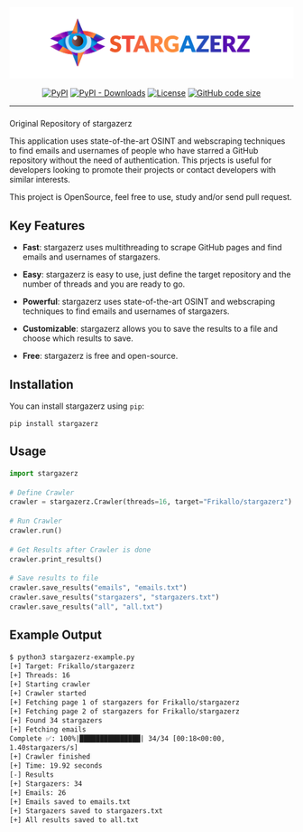 <div align="center">

[![](./stargazerz/Assets/banner.png)](https://github.com/Frikallo/stargazerz)

[![PyPI](https://img.shields.io/pypi/v/stargazerz.svg?color=orange)](https://pypi.org/project/stargazerz/)
[![PyPI - Downloads](https://img.shields.io/pypi/dd/stargazerz?color=orange)](https://pypi.org/project/stargazerz/) 
[![License](https://img.shields.io/github/license/frikallo/stargazerz?color=orange)](https://github.com/Frikallo/stargazerz/blob/main/LICENSE) 
[![GitHub code size](https://img.shields.io/github/languages/code-size/frikallo/stargazerz?color=orange)](https://github.com/Frikallo/stargazerz/tree/main/stargazerz)

</div>

---

###

Original Repository of stargazerz

This application uses state-of-the-art OSINT and webscraping techniques to find emails and usernames of people who have starred a GitHub repository without the need of authentication. This prjects is useful for developers looking to promote their projects or contact developers with similar interests.

This project is OpenSource, feel free to use, study and/or send pull request.

## Key Features

- **Fast**: stargazerz uses multithreading to scrape GitHub pages and find emails and usernames of stargazers.

- **Easy**: stargazerz is easy to use, just define the target repository and the number of threads and you are ready to go.

- **Powerful**: stargazerz uses state-of-the-art OSINT and webscraping techniques to find emails and usernames of stargazers.

- **Customizable**: stargazerz allows you to save the results to a file and choose which results to save.

- **Free**: stargazerz is free and open-source.

## Installation

You can install stargazerz using `pip`:

```shell
pip install stargazerz
```

## Usage
```python
import stargazerz

# Define Crawler
crawler = stargazerz.Crawler(threads=16, target="Frikallo/stargazerz")

# Run Crawler
crawler.run()

# Get Results after Crawler is done
crawler.print_results()

# Save results to file
crawler.save_results("emails", "emails.txt")
crawler.save_results("stargazers", "stargazers.txt")
crawler.save_results("all", "all.txt")
```

## Example Output
```shell
$ python3 stargazerz-example.py
[+] Target: Frikallo/stargazerz
[+] Threads: 16
[+] Starting crawler
[+] Crawler started
[+] Fetching page 1 of stargazers for Frikallo/stargazerz
[+] Fetching page 2 of stargazers for Frikallo/stargazerz
[+] Found 34 stargazers
[+] Fetching emails
Complete ✅: 100%|███████████████| 34/34 [00:18<00:00,  1.40stargazers/s]
[+] Crawler finished
[+] Time: 19.92 seconds
[-] Results
[+] Stargazers: 34
[+] Emails: 26
[+] Emails saved to emails.txt
[+] Stargazers saved to stargazers.txt
[+] All results saved to all.txt
```

